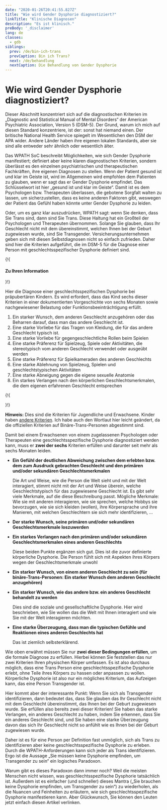 ```yaml
---
date: "2020-01-26T20:41:55.827Z"
title: "Wie wird Gender Dysphorie diagnostiziert?"
linkTitle: "Klinische Diagnosen"
description: "Es ist klinisch."
preBody: '_disclaimer'
lang: de
classes:
  - gdb
siblings:
  prev: /de/bin-ich-trans
  prevCaption: Bin ich Trans?
  next: /de/behandlung
  nextCaption: Die Behandlung von Gender Dysphorie
---
```


# Wie wird Gender Dysphorie diagnostiziert?

Dieser Abschnitt konzentriert sich auf die diagnostischen Kriterien im „Diagnostic and Statistical Manual of Mental Disorders“ der American Psychiatric Association, Version 5 (DSM-5). Der Grund, warum ich mich auf diesen Standard konzentriere, ist der: sonst hat niemand einen. Der britische National Health Service spiegelt im Wesentlichen den DSM der APA wider. Andere Länder haben ihre eigenen lokalen Standards, aber sie sind alle entweder sehr ähnlich oder wesentlich älter.

Das WPATH SoC beschreibt Möglichkeiten, wie sich Gender Dysphorie manifestiert; definiert aber keine klaren diagnostischen Kriterien, sondern überlässt es den einzelnen psychiatrischen und therapeutischen Fachkräften, ihre eigenen Diagnosen zu stellen. Wenn der Patient gesund ist und klar im Geiste ist, wird im Allgemeinen wird empfohlen dem Patienten zu glauben, wenn er sagt das er Gender Dysphorie empfindet. Das Schlüsselwort ist hier „gesund ist und klar im Geiste“. Damit ist es dem Psychologen bzw. Therapeuten überlassen, die gebotene Sorgfalt walten zu lassen, um sicherzustellen, dass es keine anderen Faktoren gibt, weswegen der Patient das Gefühl haben könnte unter Gender Dysphorie zu leiden.

Oder, um es ganz klar auszudrücken, WPATH sagt: wenn Sie denken, dass Sie Trans sind, dann sind Sie Trans. Diese Haltung hat ein Großteil der Psychologen und Therapeuten übernommen. Solange Sie glauben, dass Ihr Geschlecht nicht mit dem übereinstimmt, welchen Ihnen bei der Geburt zugewiesen wurde, sind Sie Transgender. Versicherungsunternehmen geben sich mit diesen Selbstdiagnosen nicht so einfach zufrieden. Daher sind hier die Kriterien aufgeführt, die im DSM-5 für die Diagnose einer Person mit geschlechtsspezifischer Dysphorie definiert sind.

{!{ <div class="gutter d-md-block d-sm-none"><div class="card"><div class="card-body"><h4 class="card-title">Zu Ihren Information</h4> }!}

Hier die Diagnose einer geschlechtsspezifischen Dysphorie bei präpubertären Kindern. Es wird erfordert, dass das Kind sechs dieser Kriterien in einer dokumentierten Vorgeschichte von sechs Monaten sowie nachgewiesener Belastung oder Funktionsbeeinträchtigung erfüllt.

1. Ein starker Wunsch, dem anderen Geschlecht anzugehören oder das Beharren darauf, dass man das andere Geschlecht ist.
2. Eine starke Vorliebe für das Tragen von Kleidung, die für das andere Geschlecht typisch ist.
3. Eine starke Vorliebe für gegengeschlechtliche Rollen beim Spielen
4. Eine starke Präferenz für Spielzeug, Spiele oder Aktivitäten, die stereotypisch vom anderen Geschlecht verwendet oder ausgeübt werden
5. Eine starke Präferenz für Spielkameraden des anderen Geschlechts
6. Eine starke Ablehnung von Spielzeug, Spielen und geschlechtstypischen Aktivitäten
7. Eine starke Abneigung gegen die eigene sexuelle Anatomie
8. Ein starkes Verlangen nach den körperlichen Geschlechtsmerkmalen, die dem eigenen erfahrenen Geschlecht entsprechen

{!{ </div></div></div> }!}

**Hinweis:** Dies sind die Kriterien für Jugendliche und Erwachsene. Kinder haben [andere Kriterien](https://www.psychiatry.org/patients-families/gender-dysphoria/what-is-gender-dysphoria). Ich habe auch den Wortlaut hier leicht geändert, da die offiziellen Kriterien auf Binäre-Trans-Personen abgestimmt sind.

Damit bei einem Erwachsenen von einem zugelassenen Psychologen oder Therapeuten eine geschlechtsspezifische Dysphorie diagnostiziert werden kann, muss er **zwei der sechs** Kriterien erfüllen und darunter seit mehr als sechs Monaten leiden.

- **Ein Gefühl der deutlichen Abweichung zwischen dem erlebten bzw. dem zum Ausdruck gebrachten Geschlecht und den primären und/oder sekundären Geschlechtsmerkmalen**

  Die Art und Weise, wie die Person die Welt sieht und mit der Welt interagiert, stimmt nicht mit der Art und Weise überein, welche Geschlechtstypisch für das zugewiesene Geschlecht ist. Es gibt sehr viele Merkmale, auf die diese Beschreibung passt. Mögliche Merkmale: Wie sie mit anderen interagieren, wie sie sprechen, welche Hobbys sie bevorzugen, wie sie sich kleiden (wollen), ihre Körpersprache und ihre Manieren, mit welchen Geschlechtern sie sich mehr identifizieren, …

- **Der starke Wunsch, seine primären und/oder sekundären Geschlechtsmerkmale loszuwerden**
- **Ein starkes Verlangen nach den primären und/oder sekundären Geschlechtsmerkmalen eines anderen Geschlechts**
  
  Diese beiden Punkte ergänzen sich gut. Dies ist die zuvor definierte körperliche Dysphorie. Die Person fühlt sich mit Aspekten ihres Körpers wegen der Geschlechtsmerkmale unwohl

- **Ein starker Wunsch, von einem anderen Geschlecht zu sein (für binäre-Trans-Personen: Ein starker Wunsch dem anderen Geschlecht anzugehören)**
- **Ein starker Wunsch, wie das andere bzw. ein anderes Geschlecht behandelt zu werden**

  Dies sind die soziale und gesellschaftliche Dysphorie. Hier wird beschrieben, wie Sie wollen das die Welt mit Ihnen interagiert und wie Sie mit der Welt interagieren möchten.

- **Eine starke Überzeugung, dass man die typischen Gefühle und Reaktionen eines anderen Geschlechts hat**

  Das ist ziemlich selbsterklärend.

Wie oben erwähnt müssen Sie nur **zwei dieser Bedingungen erfüllen**, um die formale Diagnose zu erfüllen. Hierbei können Sie feststellen das nur zwei Kriterien Ihren physischen Körper umfassen. Es ist also durchaus möglich, dass eine Trans Person eine geschlechtsspezifische Dysphorie erlebt, ohne Teile ihres Körpers zu hassen oder anpassen zu wollen. Körperliche Dysphorie ist also nur ein mögliches Kriterium, das Aufzeigen kann, das eine Person Transgender ist.

Hier kommt aber der interessante Punkt: Wenn Sie sich als Transgender identifizieren, dann bedeutet das, dass Sie glauben das Ihr Geschlecht nicht mit dem Geschlecht übereinstimmt, das Ihnen bei der Geburt zugewiesen wurde. Sie erfüllen also bereits zwei dieser Kriterien! Sie haben das starke Verlangen, ein anderes Geschlecht zu haben, indem Sie erkennen, dass Sie ein anderes Geschlecht sind, und Sie haben eine starke Überzeugung davon das sich Ihr Geschlecht nicht so anfühlt wie es Ihnen bei der Geburt zugewiesen wurde.

Daher ist es für eine Person per Definition fast unmöglich, sich als Trans zu identifizieren aber keine geschlechtsspezifische Dysphorie zu erleben. Durch die WPATH-Anforderungen kann sich jeder als Trans identifizieren. Ergo ist die Aussage „Sie müssen keine Dysphorie empfinden, um Transgender zu sein“ ein logisches Paradoxon.

Warum gibt es dieses Paradoxon dann immer noch? Weil die meisten Menschen nicht wissen, was geschlechtsspezifische Dysphorie tatsächlich ist. Außerdem ist es einfacher (und schneller) dieses Mantra („Sie brauchen keine Dysphorie empfinden, um Transgender zu sein“) zu wiederholen, als die Nuancen und Feinheiten zu erläutern, wie sich geschlechtsspezifische Dysphorie manifestieren kann. Aber Glückwunsch, Sie können den Leuten jetzt einfach diesen Artikel verlinken.
